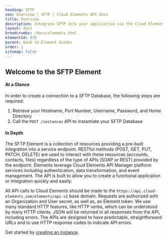 ```yaml
---
heading: SFTP
seo: Overview | SFTP | Cloud Elements API Docs
title: Overview
description: Integrate SFTP into your application via the Cloud Elements APIs.
layout: docs
breadcrumbs: /docs/elements.html
elementId: 478
parent: Back to Element Guides
order: 1
sitemap: false
---
```


## Welcome to the SFTP Element


#### At a Glance

In order to create a connection to a SFTP Database, the following steps are required:

1. Retrieve your Hostname, Port Number, Username, Password, and Home Directory
2. Call the `POST /instances` API to instantiate your SFTP Database

#### In Depth

The SFTP Element is a collection of resources providing a pre-built integration into a service endpoint. RESTful methods (POST, GET, PUT, PATCH, DELETE) are used to interact with these resources (accounts, contacts, files) regardless of the type of APIs (SOAP or REST) provided by the endpoint. Elements leverage Cloud Elements API Manager platform services including authentication, data transformation, and event management.  The API is built to allow you to create a functional application or integration quickly and easily.

All API calls to Cloud Elements should be made to the `https://api.cloud-elements.com/elements/api-v2` base domain. Requests are authorized with an Organization and User secret, as well as, an Element token.  We use many standard HTTP features, like HTTP verbs, which can be understood by many HTTP clients. JSON will be returned in all responses from the API, including errors. The APIs are designed to have predictable, straightforward URLs and to use HTTP response codes to indicate API errors.

Get started by [creating an instance](sftp-create-instance.html).
